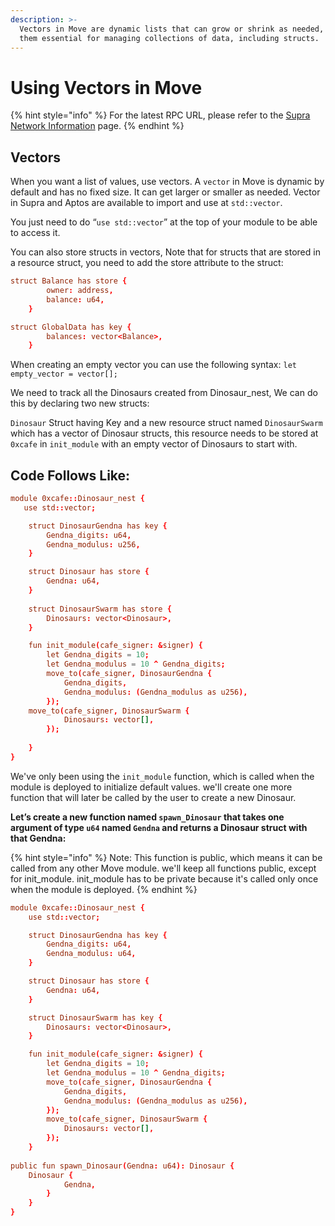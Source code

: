 ```yaml
---
description: >-
  Vectors in Move are dynamic lists that can grow or shrink as needed, making
  them essential for managing collections of data, including structs.
---
```


# Using Vectors in Move

{% hint style="info" %}
For the latest RPC URL, please refer to the [Supra Network Information](https://docs.supra.com/network-information) page.
{% endhint %}

## Vectors

When you want a list of values, use vectors. A `vector` in Move is dynamic by default and has no fixed size. It can get larger or smaller as needed. Vector in Supra and Aptos are available to import and use at `std::vector`.

You just need to do “`use std::vector`” at the top of your module to be able to access it.

You can also store structs in vectors, Note that for structs that are stored in a resource struct, you need to add the store attribute to the struct:

```toml
struct Balance has store {
        owner: address,
        balance: u64,
    }

struct GlobalData has key {
        balances: vector<Balance>,
    }
```

When creating an empty vector you can use the following syntax: `let empty_vector = vector[];`

We need to track all the Dinosaurs created from Dinosaur\_nest, We can do this by declaring two new structs:

`Dinosaur` Struct having Key and a new resource struct named `DinosaurSwarm` which has a vector of Dinosaur structs, this resource needs to be stored at `0xcafe` in `init_module` with an empty vector of Dinosaurs to start with.

## Code Follows Like:

```toml
module 0xcafe::Dinosaur_nest {
   use std::vector;

    struct DinosaurGendna has key {
        Gendna_digits: u64,
        Gendna_modulus: u256,
    }

    struct Dinosaur has store {
        Gendna: u64,
    }
    
    struct DinosaurSwarm has store {
        Dinosaurs: vector<Dinosaur>,
    }

    fun init_module(cafe_signer: &signer) {
        let Gendna_digits = 10;
        let Gendna_modulus = 10 ^ Gendna_digits;
        move_to(cafe_signer, DinosaurGendna {
            Gendna_digits,
            Gendna_modulus: (Gendna_modulus as u256),
        });
    move_to(cafe_signer, DinosaurSwarm {
            Dinosaurs: vector[],
        });    
        
    }
}
```

We've only been using the `init_module` function, which is called when the module is deployed to initialize default values. we'll create one more function that will later be called by the user to create a new Dinosaur.

**Let’s create a new function named `spawn_Dinosaur` that takes one argument of type `u64` named `Gendna` and returns a Dinosaur struct with that Gendna:**

{% hint style="info" %}
Note: This function is public, which means it can be called from any other Move module. we'll keep all functions public, except for init\_module. init\_module has to be private because it's called only once when the module is deployed.
{% endhint %}

```toml
module 0xcafe::Dinosaur_nest {
    use std::vector;

    struct DinosaurGendna has key {
        Gendna_digits: u64,
        Gendna_modulus: u64,
    }

    struct Dinosaur has store {
        Gendna: u64,
    }

    struct DinosaurSwarm has key {
        Dinosaurs: vector<Dinosaur>,
    }

    fun init_module(cafe_signer: &signer) {
        let Gendna_digits = 10;
        let Gendna_modulus = 10 ^ Gendna_digits;
        move_to(cafe_signer, DinosaurGendna {
            Gendna_digits,
            Gendna_modulus: (Gendna_modulus as u256),
        });
        move_to(cafe_signer, DinosaurSwarm {
            Dinosaurs: vector[],
        });
    }
     
public fun spawn_Dinosaur(Gendna: u64): Dinosaur {
    Dinosaur {
            Gendna,
        } 
    }
}
```
